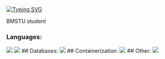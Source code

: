 [![Typing SVG](https://readme-typing-svg.herokuapp.com?color=%2336BCF7&lines=Ruslan+Sagadulaev)](https://git.io/typing-svg)

BMSTU student

### Languages:
<img src="https://skillicons.dev/icons?i=go"/>
<img src="https://skillicons.dev/icons?i=cpp"/>
## Databases:
<a><img src="https://skillicons.dev/icons?i=postgres"/></a>
## Containerization:
<img src="https://skillicons.dev/icons?i=docker"/>
## Other:
<img src="https://skillicons.dev/icons?i=linux"/>
